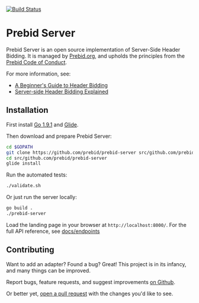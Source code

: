 [![Build Status](https://travis-ci.org/prebid/prebid-server.svg?branch=master)](https://travis-ci.org/prebid/prebid-server)

# Prebid Server

Prebid Server is an open source implementation of Server-Side Header Bidding.
It is managed by [Prebid.org](http://prebid.org/overview/what-is-prebid-org.html),
and upholds the principles from the [Prebid Code of Conduct](http://prebid.org/wrapper_code_of_conduct.html).

For more information, see:

- [A Beginner's Guide to Header Bidding](http://adprofs.co/beginners-guide-to-header-bidding/)
- [Server-side Header Bidding Explained](http://www.adopsinsider.com/header-bidding/server-side-header-bidding/)

## Installation

First install [Go 1.9.1](https://golang.org/doc/install) and [Glide](https://github.com/Masterminds/glide#install).

Then download and prepare Prebid Server:

```bash
cd $GOPATH
git clone https://github.com/prebid/prebid-server src/github.com/prebid/prebid-server
cd src/github.com/prebid/prebid-server
glide install
```

Run the automated tests:

```bash
./validate.sh
```

Or just run the server locally:

```bash
go build .
./prebid-server
```

Load the landing page in your browser at `http://localhost:8000/`.
For the full API reference, see [docs/endpoints](docs/endpoints)


## Contributing

Want to add an adapter? Found a bug? Great! This project is in its infancy, and many things
can be improved.

Report bugs, feature requests, and suggest improvements [on Github](https://github.com/prebid/prebid-server/issues).

Or better yet, [open a pull request](https://github.com/prebid/prebid-server/compare) with the changes you'd like to see.
